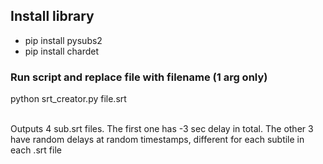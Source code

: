 ## Install library

- pip install pysubs2
- pip install chardet

### Run script and replace file with filename (1 arg only)

python srt_creator.py file.srt

<br>
Outputs 4 sub.srt files. The first one has -3 sec delay in total. The other 3 have 
random delays at random timestamps, different for each subtile in each .srt file
